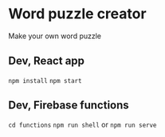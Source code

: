 # Word puzzle creator
Make your own word puzzle

## Dev, React app
`npm install`
`npm start`

## Dev, Firebase functions
`cd functions`
`npm run shell` or `npm run serve`
